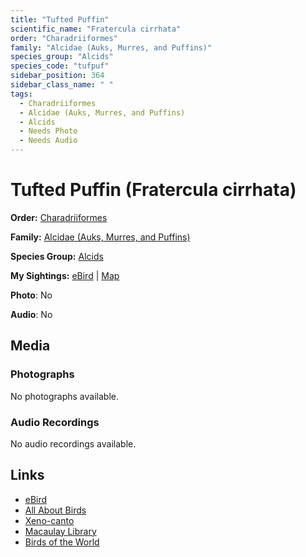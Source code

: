 ```yaml
---
title: "Tufted Puffin"
scientific_name: "Fratercula cirrhata"
order: "Charadriiformes"
family: "Alcidae (Auks, Murres, and Puffins)"
species_group: "Alcids"
species_code: "tufpuf"
sidebar_position: 364
sidebar_class_name: " "
tags: 
  - Charadriiformes
  - Alcidae (Auks, Murres, and Puffins)
  - Alcids
  - Needs Photo
  - Needs Audio
---
```


# Tufted Puffin (Fratercula cirrhata)

**Order:** [Charadriiformes](/tags/charadriiformes)

**Family:** [Alcidae (Auks, Murres, and Puffins)](/tags/alcidae-auks-murres-and-puffins)

**Species Group:** [Alcids](/tags/alcids)

**My Sightings:** [eBird](https://ebird.org/lifelist?r=world&time=life&spp=tufpuf) | [Map](/map?species_code=tufpuf)

**Photo**: No 

**Audio**: No

## Media
### Photographs
No photographs available.

### Audio Recordings
No audio recordings available.

## Links
* [eBird](https://ebird.org/species/tufpuf) 
* [All About Birds](https://www.allaboutbirds.org/guide/tufpuf) 
* [Xeno-canto](https://www.xeno-canto.org/species/fratercula-cirrhata) 
* [Macaulay Library](https://search.macaulaylibrary.org/catalog?taxonCode=tufpuf&sort=rating_rank_desc)
* [Birds of the World](https://birdsoftheworld.org/bow/species/tufpuf)

